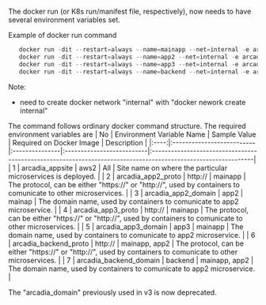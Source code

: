 The docker run (or K8s run/manifest file, respectively), now needs to have several environment variables set.

Example of docker run command 
```python
   docker run -dit --restart=always --name=mainapp --net=internal -e arcadia_appsite="aws_x" -e arcadia_app2_proto="http://" -e arcadia_app2_domain="app2" -e arcadia_app3_proto="http://" -e arcadia_app3_domain="app3" -e arcadia_backend_proto="http://" -e arcadia_backend_domain="backend" -p 80:80 doddywid/arcadia-mainapp:v6
   docker run -dit --restart=always --name=app2 --net=internal -e arcadia_appsite="aws_x" -e arcadia_backend_proto="http://" -e arcadia_backend_domain="backend" -p 81:80 doddywid/arcadia-app2:v6
   docker run -dit --restart=always --name=app3 --net=internal -e arcadia_appsite="aws_x" -p 82:80 doddywid/arcadia-app3:v6
   docker run -dit --restart=always --name=backend --net=internal -e arcadia_appsite="aws_x" -p 83:80 doddywid/arcadia-backend:v6
```
Note: 
- need to create docker network "internal" with "docker nework create internal"

The command follows ordinary docker command structure.
The required environment variables are
|  No  | Environment Variable Name | Sample Value   | Required on Docker Image  | Description                                                                                                   |
|:----:|:--------------------------|:---------------|:--------------------------|:--------------------------------------------------------------------------------------------------------------|
|  1   | arcadia_appsite           | aws2           | All                       | Site name on where the particular microservices is deployed.                                                  |
|  2   | arcadia_app2_proto        | http://        | mainapp                   | The protocol, can be either "https://" or "http://", used by containers to comunicate to other microservices. |
|  3   | arcadia_app2_domain       | app2           | mainap                    | The domain name, used by containers to comunicate to app2 microservice.                                       |
|  4   | arcadia_app3_proto        | http://        | mainapp                   | The protocol, can be either "https://" or "http://", used by containers to comunicate to other microservices. |
|  5   | arcadia_app3_domain       | app3           | mainapp                   | The domain name, used by containers to comunicate to app2 microservice.                                       |
|  6   | arcadia_backend_proto     | http://        | mainapp, app2             | The protocol, can be either "https://" or "http://", used by containers to comunicate to other microservices. |
|  7   | arcadia_backend_domain    | backend        | mainapp, app2             | The domain name, used by containers to comunicate to app2 microservice.                                       |

The "arcadia_domain" previously used in v3 is now deprecated.

